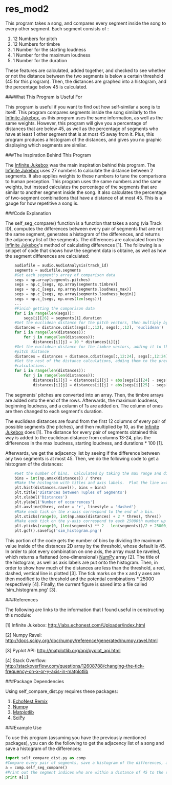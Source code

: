 # res_mod2

This program takes a song, and compares every segment inside the song to every other segment. Each
segment consists of :

1. 12 Numbers for pitch
2. 12 Numbers for timbre
3. 1 Number for the starting loudness
4. 1 Number for the maximum loudness
5. 1 Number for the duration

These features are calculated, added together, and checked to see whether or not the distance between the two segments is below a certain threshold (45 for this program).  Then, the distances are graphed into a histogram, and the percentage below 45 is calculated.

###What This Program is Useful For

This program is useful if you want to find out how self-similar a song is to itself.  This program compares segments inside the song similarly to the [Infinite Jukebox], as this program uses the same information, as well as the same weights.  However, this program will give you a percentage of distances that are below 45, as well as the percentage of segments who have at least 1 other segment that is at most 45 away from it.  Plus, this program produces a histogram of the distances, and gives you no graphic displaying which segments are similar.

###The Inspiration Behind This Program

The [Infinite Jukebox] was the main inspiration behind this program.  The [Infinite Jukebox] uses 27 numbers to calculate the distance between 2 segments.  It also applies weights to these numbers to tune the comparisons to human perception.  This program uses the same numbers and the same weights, but instead calculates the percentage of the segments that are similar to another segment inside the song.  It also calculates the percentage of two-segment combinations that have a distance of at most 45.  This is a gauge for how repetitive a song is.

###Code Explanation

The self_seg_compare() function is a function that takes a song (via Track ID), computes the differences between every pair of segments that are not the same segment, generates a histogram of the differences, and returns the adjacency list of the segments.  The differences are calculated from the [Infinite Jukebox]'s method of calculating differences [1].  The following is a snippet of code that shows how the segment data is obtaine, as well as how the segment differences are calculated:

```python
    audiofile = audio.AudioAnalysis(track_id)
    segments = audiofile.segments
    #Get each segment's array of comparison data
    segs = np.array(segments.pitches)
    segs = np.c_[segs, np.array(segments.timbre)]
    segs = np.c_[segs, np.array(segments.loudness_max)]
    segs = np.c_[segs, np.array(segments.loudness_begin)]
    segs = np.c_[segs, np.ones(len(segs))]
    ...
    #Finish getting the comparison data
    for i in range(len(segs)):
        segs[i][26] = segments[i].duration
    #Get the euclidean distance for the pitch vectors, then multiply by 10
    distances = distance.cdist(segs[:,:12], segs[:,:12], 'euclidean')
    for i in range(len(distances)):
        for j in range(len(distances)):
            distances[i][j] = 10 * distances[i][j]
    #Get the euclidean distance for the timbre vectors, adding it to the
    #pitch distance
    distances = distances + distance.cdist(segs[:,12:24], segs[:,12:24], 'euclidean')
    #Get the rest of the distance calculations, adding them to the previous
    #calculations.
    for i in range(len(distances)):
        for j in range(len(distances)):
            distances[i][j] = distances[i][j] + abs(segs[i][24] - segs[j][24])
            distances[i][j] = distances[i][j] + abs(segs[i][25] - segs[j][25]) + abs(segs[i][26] - segs[j][26]) * 100
```

The segments' pitches are converted into an array.  Then, the timbre arrays are added onto the end of the rows.  Afterwards, the maximum loudness, beginning loudness, and a column of 1s are added on.  The column of ones are then changed to each segment's duration.

The euclidean distances are found from the first 12 columns of every pair of possible segments (the pitches), and then multiplied by 10, as the [Infinite Jukebox] does [1].  The distance for every pair of segments obtained this way is added to the euclidean distance from columns 13-24, plus the differences in the max loudness, starting loudness, and durations * 100 [1].

Afterwards, we get the adjacency list by seeing if the difference between any two segments is at most 45.  Then, we do the following code to get a histogram of the distances:

```python
    #Get the number of bins.  Calculated by taking the max range and dividing by 50
    bins = int(np.amax(distances)) / thres
    #Make the histogram with titles and axis labels.  Plot the line x=thres for visual comparison.
    plt.hist(distances.ravel(), bins = bins)
    plt.title('Distances between Tuples of Segments')
    plt.xlabel('Distances')
    plt.ylabel('Number of occurrences')
    plt.axvline(thres, color = 'r', linestyle = 'dashed')
    #Make each tick on the x-axis correspond to the end of a bin.
    plt.xticks(range(0, int(np.amax(distances) + 2 * thres), thres))
    #Make each tick on the y-axis correspond to each 25000th number up to the number of possible tuple combos / 2.
    plt.yticks(range(0, (len(segments) ** 2 - len(segments))/2 + 25000, 25000))
    plt.gcf().savefig('sim_histogram.png')
```

This portion of the code gets the number of bins by dividing the maximum value inside of the distances 2D array by the threshold, whose default is 45.  In order to plot every combination on one axis, the array must be raveled, which returns a flattened (one-dimensional) [NumPy] array [2].  The title of the histogram, as well as axis labels are put onto the histogram.  Then, in order to show how much of the distances are less than the threshold, a red, dashed, vertical line is plotted [3].  The tick marks on the x and y axes are then modified to the threshold and the potential combinations * 25000 respectively [4].  Finally, the current figure is saved into a file called 'sim_histogram.png' [3].

###References

The following are links to the information that I found useful in constructing this module:

[1] Infinite Jukebox: http://labs.echonest.com/Uploader/index.html

[2] Numpy Ravel: http://docs.scipy.org/doc/numpy/reference/generated/numpy.ravel.html

[3] Pyplot API: http://matplotlib.org/api/pyplot_api.html

[4] Stack Overflow: http://stackoverflow.com/questions/12608788/changing-the-tick-frequency-on-x-or-y-axis-in-matplotlib

###Package Dependencies

Using self_compare_dist.py requires these packages:

1. [EchoNest.Remix]
2. [Numpy]
3. [Matplotlib]
4. [SciPy]

###Example Use

To use this program (assuming you have the previously mentioned packages), you can do
the following to get the adjacency list of a song and save a histogram of the differences:

```python
import self_compare_dist.py as comp
#Compare every pair of segments, save a histogram of the differences, and return the adjacency list
a = comp.self_seg_compare()
#Print out the segment indices who are within a distance of 45 to the second segment.
print a[1]
```

[Numpy]: https://pypi.python.org/pypi/numpy#downloads

[EchoNest.Remix]: http://echonest.github.io/remix/apidocs/

[Infinite Jukebox]: http://labs.echonest.com/Uploader/index.html

[Matplotlib]: http://matplotlib.org/contents.html

[SciPy]: http://matplotlib.org/index.html
